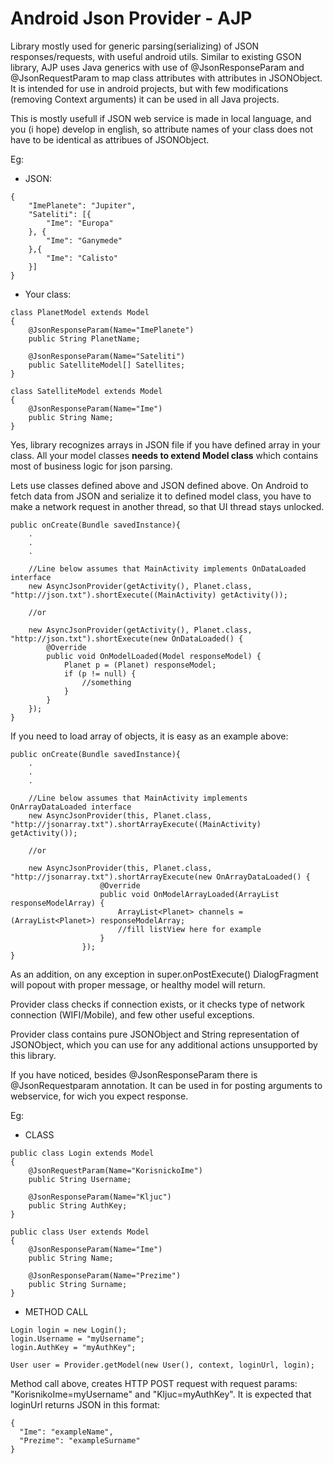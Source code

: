 Android Json Provider - AJP
===================

Library mostly used for generic parsing(serializing) of JSON responses/requests, with useful android utils. Similar to existing GSON library, AJP uses Java generics with use of @JsonResponseParam and @JsonRequestParam to map class attributes with attributes in JSONObject. It is intended for use in android projects, but with few modifications (removing Context arguments) it can be used in all Java projects.

This is mostly usefull if JSON web service is made in local language, and you (i hope) develop in english, so attribute names of your class does not have to be identical as attribues of JSONObject.

Eg: 
- JSON:
```
{
    "ImePlanete": "Jupiter",
    "Sateliti": [{
        "Ime": "Europa"
    }, {
        "Ime": "Ganymede"
    },{
        "Ime": "Calisto"
    }]
}
```

- Your class:
```
class PlanetModel extends Model
{
    @JsonResponseParam(Name="ImePlanete")
    public String PlanetName;

    @JsonResponseParam(Name="Sateliti")
    public SatelliteModel[] Satellites;
}

class SatelliteModel extends Model
{
    @JsonResponseParam(Name="Ime")
    public String Name;
}
```


Yes, library recognizes arrays in JSON file if you have defined array in your class. All your model classes <b>needs to extend Model class</b> which contains most of business logic for json parsing.

Lets use classes defined above and JSON defined above. On Android to fetch data from JSON and serialize it to defined model class, you have to make a network request in another thread, so that UI thread stays unlocked. 

```
public onCreate(Bundle savedInstance){
    .
    .
    .

    //Line below assumes that MainActivity implements OnDataLoaded interface
    new AsyncJsonProvider(getActivity(), Planet.class, "http://json.txt").shortExecute((MainActivity) getActivity());

    //or

    new AsyncJsonProvider(getActivity(), Planet.class, "http://json.txt").shortExecute(new OnDataLoaded() {
        @Override
        public void OnModelLoaded(Model responseModel) {
            Planet p = (Planet) responseModel;
            if (p != null) {
                //something
            }
        }
    });
}
```

If you need to load array of objects, it is easy as an example above:

```
public onCreate(Bundle savedInstance){
    .
    .
    .

    //Line below assumes that MainActivity implements OnArrayDataLoaded interface
    new AsyncJsonProvider(this, Planet.class, "http://jsonarray.txt").shortArrayExecute((MainActivity) getActivity());

    //or

    new AsyncJsonProvider(this, Planet.class, "http://jsonarray.txt").shortArrayExecute(new OnArrayDataLoaded() {
                    @Override
                    public void OnModelArrayLoaded(ArrayList responseModelArray) {                        
                        ArrayList<Planet> channels = (ArrayList<Planet>) responseModelArray;
                        //fill listView here for example
                    }
                });
}

```

As an addition, on any exception in super.onPostExecute() DialogFragment will popout with proper message, or healthy model will return.

Provider class checks if connection exists, or it checks type of network connection (WIFI/Mobile), and few other useful exceptions.

Provider class contains pure JSONObject and String representation of JSONObject, which you can use for any additional actions unsupported by this library.


If you have noticed, besides @JsonResponseParam there is @JsonRequestparam annotation. It can be used in for posting arguments to webservice, for wich you expect response.

Eg:

- CLASS
```
public class Login extends Model
{
    @JsonRequestParam(Name="KorisnickoIme")
    public String Username;
    
    @JsonResponseParam(Name="Kljuc")
    public String AuthKey;
}

public class User extends Model
{
    @JsonResponseParam(Name="Ime")
    public String Name;
    
    @JsonResponseParam(Name="Prezime")
    public String Surname;
}
```

- METHOD CALL
```
Login login = new Login();
login.Username = "myUsername";
login.AuthKey = "myAuthKey";

User user = Provider.getModel(new User(), context, loginUrl, login);
```

Method call above, creates HTTP POST request with request params: "KorisnikoIme=myUsername" and "Kljuc=myAuthKey". It is expected that loginUrl returns JSON in this format:
```
{
  "Ime": "exampleName",
  "Prezime": "exampleSurname"
}
```

